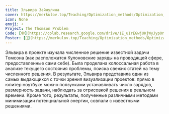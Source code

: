 ```yaml
---
title: Эльвира Зайнулина
cover: https://merkulov.top/Teaching/Optimization_methods/Optimization_methods______/Лучшие_проекты_по_оптимизации_2018/Эльвира_Зайнулина/zainulina.jpeg
icon: None
emoji: ⭐
Project: The Thomson Problem
Code: [🕸](https://colab.research.google.com/drive/1E_uIrEGwjUKjWyJyp0niwKqkknDIZTon)
Poster: [📎](https://merkulov.top/Teaching/Optimization_methods/Optimization_methods______/Лучшие_проекты_по_оптимизации_2018/Эльвира_Зайнулина/zainulina_poster.pdf)
---
```


Эльвира в проекте изучала численное решение известной задачи Томсона (как расположатся Кулоновские заряды на проводящей сфере, предоставленные сами себе). Была проделана колоссальная работа в анализе текущего состояния проблемы, поиска свежих статей на тему численного решения. В результате, Эльвира представила один из самых выдающихся с точки зрения визуализации проектов: прямо в юпитер ноутбуке можно ползунками устанавливать число зарядов, размерность задачи, наблюдать за отрисовкой решения в реальном времени. Кроме того, результаты, полученные различными методами минимизации потенциальной энергии, совпали с известными решениями.
